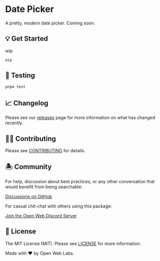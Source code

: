# Date Picker

A pretty, modern date picker. Coming soon.

## 💡 Get Started

wip

```bash
wip
```

## 🧪 Testing

```bash
pnpm test
```

## 📈 Changelog

Please see our [releases](https://github.com/meemalabs/ts-starter/releases) page for more information on what has changed recently.

## 💪🏼 Contributing

Please see [CONTRIBUTING](.github/CONTRIBUTING.md) for details.

## 🏝 Community

For help, discussion about best practices, or any other conversation that would benefit from being searchable:

[Discussions on GitHub](https://github.com/openweblabs/datepicker-vue/discussions)

For casual chit-chat with others using this package:

[Join the Open Web Discord Server](https://discord.ow3.org)

## 📄 License

The MIT License (MIT). Please see [LICENSE](LICENSE.md) for more information.

Made with ❤️ by Open Web Labs.
